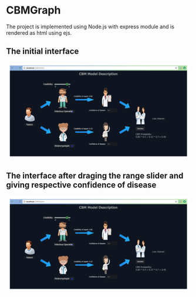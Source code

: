 # CBMGraph
The project is implemented using Node.js with express module and is rendered as html using ejs.

## The initial interface
![alt text](cbm-screenshot3.png)
## The interface after draging the range slider and giving respective confidence of disease 
![alt text](cbm-screenshot4.png)
